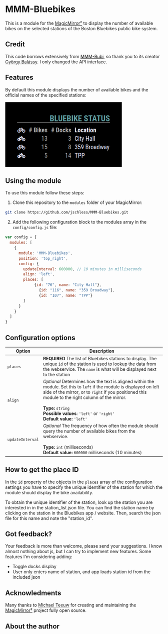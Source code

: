 # MMM-Bluebikes

This is a module for the [MagicMirror²](https://github.com/MichMich/MagicMirror/) to display the number of available bikes on the selected stations of the Boston Bluebikes public bike system.

## Credit
This code borrows extensively from [MMM-Bubi](https://github.com/balassy/MMM-Bubi/), so thank you to its creator [György Balássy](https://www.linkedin.com/in/balassy). I only changed the API interface.

## Features

By default this module displays the number of available bikes and the official names of the specified stations:

![Default](https://raw.githubusercontent.com/jschless/MMM-Bluebikes/master/demo.png)

## Using the module

To use this module follow these steps:

1. Clone this repository to the `modules` folder of your MagicMirror:

```bash
git clone https://github.com/jschless/MMM-Bluebikes.git
```

2. Add the following configuration block to the modules array in the `config/config.js` file:

```js
var config = {
  modules: [
    {
      module: 'MMM-Bluebikes',
      position: 'top_right',
      config: {
        updateInterval: 600000, // 10 minutes in milliseconds
        align: 'left',
        places: [
             {id: "76", name: "City Hall"},
	           {id: "116", name: "359 Broadway"},
	           {id: "107", name: "TPP"}
        ]
      }
    }
  ]
}
```

## Configuration options

| Option                 | Description
|------------------------|-----------
| `places`               | **REQUIRED** The list of Bluebikes stations to display. The unique `id` of the station is used to lookup the data from the webservice. The `name` is what will be displayed next to the station 
| `align`                | *Optional* Determines how the text is aligned within the module. Set this to `left` if the module is displayed on left side of the mirror, or to `right` if you positioned this module to the right column of the mirror.<br><br>**Type:** `string`<br>**Possible values**: `'left'` or `'right'`<br>**Default value:** `'left'`
| `updateInterval`       | *Optional* The frequency of how often the module should query the number of available bikes from the webservice. <br><br>**Type:** `int` (milliseconds) <br>**Default value:** `600000` milliseconds (10 minutes)

## How to get the place ID

In the `id` property of the objects in the `places` array of the configuration settings you have to specify the unique identifier of the station for which the module should display the bike availability.

To obtain the unique identifier of the station, look up the station you are interested in in the station_list.json file. You can find the station name by clicking on the station in the Bluebikes app / website. Then, search the json file for this name and note the "station_id". 


## Got feedback?

Your feedback is more than welcome, please send your suggestions. I know almost nothing about js, but I can try to implement new features. Some features I'm considering adding:

- Toggle docks display 
- User only enters name of station, and app loads station id from the included json

## Acknowledments

Many thanks to [Michael Teeuw](https://github.com/MichMich) for creating and maintaining the [MagicMirror²](https://github.com/MichMich/MagicMirror/) project fully open source.

## About the author

